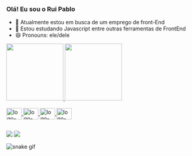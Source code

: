 ### Olá! Eu sou o Rui Pablo

- 🔭 Atualmente estou em busca de um emprego de front-End
- 🌱 Estou estudando Javascript entre outras ferramentas de FrontEnd
- 😄 Pronouns: ele/dele

<div>
  <a href="https://github.com/ruipablobf">
  <img height= "150px" src="https://github-readme-stats.vercel.app/api?username=ruipablobf&show_icons=true&theme=merko&include_all_commits=true&count_private=true"/>
  <img height= "150px" src="https://github-readme-stats.vercel.app/api/top-langs/?username=ruipablobf&layout=compact&langs_count=16&theme=merko"/>
</div>

<div style="display: inline_block"><br>
  <img align="center" alt="logo-HTML5" height="30" width="40" src="https://cdn.jsdelivr.net/gh/devicons/devicon/icons/html5/html5-original.svg" />
  <img align="center" alt="logo-CSS3" height="30" width="40" src="https://cdn.jsdelivr.net/gh/devicons/devicon/icons/css3/css3-original.svg" />
  <img align="center" alt="logo-CSS3" height="30" width="40" src="https://cdn.jsdelivr.net/gh/devicons/devicon/icons/javascript/javascript-original.svg" />
  <img align="center" alt="logo-CSS3" height="30" width="40" src="https://cdn.jsdelivr.net/gh/devicons/devicon/icons/java/java-original.svg" />

</div>

##

<div>
  <a href="ruipablob@gmail.com"><img src="https://img.shields.io/badge/Gmail-D14836?style=for-the-badge&logo=gmail&logoColor=white" target="_blank"></a>
  <a href="https://www.linkedin.com/in/rui-pablo-brito-ferreira-743aa7224/"><img src="https://img.shields.io/badge/LinkedIn-0077B5?style=for-the-badge&logo=linkedin&logoColor=white" target="_blank"></a>
  <!--<a href="ruipablob@gmail.com"><img src="https://img.shields.io/badge/Discord-7289DA?style=for-the-badge&logo=discord&logoColor=white" target="_blank"></a>
  -->
</div>

![snake gif](https://github.com/ruipablobf/ruipablobf/blob/output/github-contribution-grid-snake.svg)
